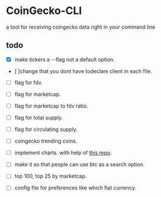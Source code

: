 # CoinGecko-CLI

a tool for receiving coingecko data right in your command line

## todo

- [x] make tickers a --flag not a default option.

- [ ]change that you dont have todeclare client in each file.

- [ ] flag for fdv.

- [ ] flag for marketcap.

- [ ] flag for marketcap to fdv ratio.

- [ ] flag for total supply.

- [ ] flag for circulating supply.

- [ ] coingecko trending coins.

- [ ] implement charts. with help of [this repo](https://github.com/portnov/chart-cli#readme).

- [ ] make it so that people can use btc as a search option.

- [ ] top 100, top 25 by marketcap.

- [ ] config file for preferences like which fiat currency.
